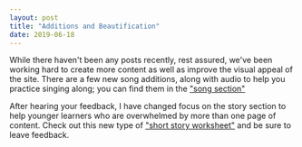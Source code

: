 ```yaml
---
layout: post
title: "Additions and Beautification"
date: 2019-06-18
---
```


While there haven't been any posts recently, rest assured, we've been working hard to create more content as well as improve the 
visual appeal of the site. There are a few new song additions, along with audio to help you practice singing along; you can find
them in the ["song section"](https://www.tralinge.com/english_corner/songs/) 

After hearing your feedback, I have changed focus on the story section to help younger learners who are overwhelmed by more than
one page of content. Check out this new type of ["short story worksheet"](https://www.tralinge.com/english_corner/stories/shorts/dung_bun)
and be sure to leave feedback.
